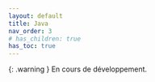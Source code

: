 ```yaml
---
layout: default
title: Java
nav_order: 3
# has_children: true
has_toc: true
---
```


{: .warning }
En cours de développement.
